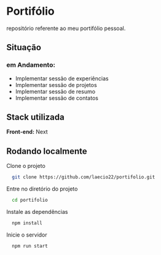 # Portifólio
repositório   referente  ao  meu portifólio pessoal.

## Situação

### em  Andamento:  
   - Implementar  sessão  de  experiências
   - Implementar  sessão  de  projetos
   - Implementar  sessão  de  resumo
   - Implementar  sessão  de  contatos


## Stack utilizada

**Front-end:** Next

## Rodando localmente

Clone o projeto

```bash
  git clone https://github.com/laecio22/portifolio.git
```

Entre no diretório do projeto

```bash
  cd portifolio
```

Instale as dependências

```bash
  npm install
```

Inicie o servidor

```bash
  npm run start
```




